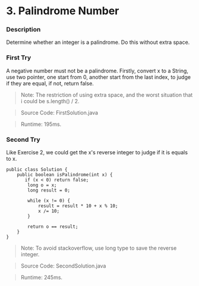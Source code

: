 # 3. Palindrome Number
### Description
Determine whether an integer is a palindrome. Do this without extra space.

### First Try
A negative number must not be a palindrome. Firstly, convert x to a String, use two pointer, one start from 0, another start from the last index, to judge if they are equal, if not, return false.

>Note: The restriction of using extra space, and the worst situation that i could be s.length() / 2.

> Source Code: FirstSolution.java

> Runtime: 195ms.

### Second Try
Like Exercise 2, we could get the x's reverse integer to judge if it is equals to x.
```
public class Solution {
    public boolean isPalindrome(int x) {
       if (x < 0) return false;
		long o = x;
		long result = 0;

		while (x != 0) {
			result = result * 10 + x % 10;
			x /= 10;
		}

		return o == result;
    }
}
```
>Note: To avoid stackoverflow, use long type to save the reverse integer.

> Source Code: SecondSolution.java

> Runtime: 245ms.
